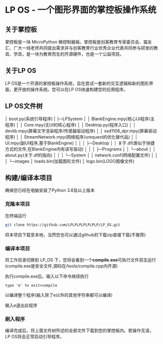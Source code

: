 # LP OS - 一个图形界面的掌控板操作系统

## 关于掌控板
掌控板是一块 MicroPython 微控制器板。掌控板是创客教育专家委员会、猫友汇、广大一线老师共同提出需求并与创客教育行业优秀企业代表共同参与研发的教具、学具，是一块为教育而生的开源硬件，也是一个公益项目。

## 关于LP OS
LP OS是一个开源的掌控板操作系统，旨在尝试一套新的交互逻辑和新的图形界面，更开放的操作系统。您可以在LP OS快速构建您的应用程序。

## LP OS文件树
│  boot.py(系统引导程序)
|
├─LPSystem
│  │  BlankEngine.mpy(核心UI程序/主程序)
│  │  Core.mpy(无UI的核心程序)
│  │  Desktop.py(程序入口)
│  │  devlib.mpy(屏幕文字渲染程序/传感器驱动程序)
│  │  ssd1106_dpr.mpy(屏幕驱动程序)
│  │  StreamNetwork.mpy(网络程序/urequest的优化替代品)
│  │  UI.mpy(副UI程序,基于BlankEngine)
│  │
│  ├─Desktop
│  │      关于.df(类似于快捷方式的文件,在BlankEngine内有读写驱动)
│  │
│  ├─Programs
│  │  └─about
│  │          about.py(关于.df的指向)
│  │
│  └─System
│      │  network.conf(网络配置文件)
│      │
│      └─images
│              loads.bin(加载图形文件)
│              logo.bin(LOGO图像文件)

## 构建/编译本项目

确保您已经在电脑安装了Python 3.8及以上版本

### 克隆本项目

在终端运行
```bash
git clone https://github.com/LPLPLPLPLPLPLP/LP_OS.git
```
将本项目下载至本地，当然您也可以通过github的下载zip直接下载(不推荐)

### 编译本项目

将工作目录切换到 LP_OS 下，您将会看到一个**compile.exe**可执行文件双击运行
(compile.exe是安全文件,源码在/tools/compile.cpp内开源)

执行compile.exe后，输入以下命令继续执行
```
type 'e' to exit>compile
```
以编译整个程序(输入除了e以外的其他字符串都可以编译)

输入e退出此程序

### 刷入程序

编译完成后，将上面文件树所述的全部文件下载到您的掌控板内。若操作无误，LP OS将会正常启动引导程序。
